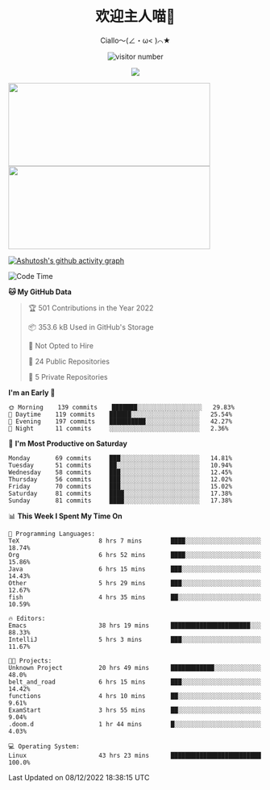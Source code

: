 <div align="center">
  <h1>欢迎主人喵👋</h1>
  <p>Ciallo～(∠・ω< )⌒★</p>
</div>

<p align="center">
  <img src="https://count.getloli.com/get/@Ziqi-Yang?theme=rule34" alt="visitor number" />
</p>

<p align="center">
  <img src="https://skillicons.dev/icons?i=go,java,js,sass,py,godot,flutter,linux,emacs" />
</p>

<a href="https://github.com/Ziqi-Yang?tab=repositories">
   <img height="165" width="400" src="https://github-readme-stats.vercel.app/api?username=Ziqi-Yang&show_icons=true&include_all_commits=true&hide_border=true" />
  <img height="165" width="400" src="https://svg-banners.vercel.app/api?type=luminance&text1=Be%20Fantastic🌞&width=400&height=165" />
</a>


[![Ashutosh's github activity graph](https://activity-graph.herokuapp.com/graph?username=Ziqi-Yang&theme=github)](https://github.com/ashutosh00710/github-readme-activity-graph)

<!--START_SECTION:waka-->
![Code Time](http://img.shields.io/badge/Code%20Time-202%20hrs%2056%20mins-blue)

**🐱 My GitHub Data** 

> 🏆 501 Contributions in the Year 2022
 > 
> 📦 353.6 kB Used in GitHub's Storage 
 > 
> 🚫 Not Opted to Hire
 > 
> 📜 24 Public Repositories 
 > 
> 🔑 5 Private Repositories  
 > 
**I'm an Early 🐤** 

```text
🌞 Morning    139 commits    ███████░░░░░░░░░░░░░░░░░░   29.83% 
🌆 Daytime    119 commits    ██████░░░░░░░░░░░░░░░░░░░   25.54% 
🌃 Evening    197 commits    ██████████░░░░░░░░░░░░░░░   42.27% 
🌙 Night      11 commits     ░░░░░░░░░░░░░░░░░░░░░░░░░   2.36%

```
📅 **I'm Most Productive on Saturday** 

```text
Monday       69 commits     ███░░░░░░░░░░░░░░░░░░░░░░   14.81% 
Tuesday      51 commits     ██░░░░░░░░░░░░░░░░░░░░░░░   10.94% 
Wednesday    58 commits     ███░░░░░░░░░░░░░░░░░░░░░░   12.45% 
Thursday     56 commits     ███░░░░░░░░░░░░░░░░░░░░░░   12.02% 
Friday       70 commits     ███░░░░░░░░░░░░░░░░░░░░░░   15.02% 
Saturday     81 commits     ████░░░░░░░░░░░░░░░░░░░░░   17.38% 
Sunday       81 commits     ████░░░░░░░░░░░░░░░░░░░░░   17.38%

```


📊 **This Week I Spent My Time On** 

```text
💬 Programming Languages: 
TeX                      8 hrs 7 mins        ████░░░░░░░░░░░░░░░░░░░░░   18.74% 
Org                      6 hrs 52 mins       ████░░░░░░░░░░░░░░░░░░░░░   15.86% 
Java                     6 hrs 15 mins       ███░░░░░░░░░░░░░░░░░░░░░░   14.43% 
Other                    5 hrs 29 mins       ███░░░░░░░░░░░░░░░░░░░░░░   12.67% 
fish                     4 hrs 35 mins       ██░░░░░░░░░░░░░░░░░░░░░░░   10.59%

🔥 Editors: 
Emacs                    38 hrs 19 mins      ██████████████████████░░░   88.33% 
IntelliJ                 5 hrs 3 mins        ███░░░░░░░░░░░░░░░░░░░░░░   11.67%

🐱‍💻 Projects: 
Unknown Project          20 hrs 49 mins      ████████████░░░░░░░░░░░░░   48.0% 
belt_and_road            6 hrs 15 mins       ███░░░░░░░░░░░░░░░░░░░░░░   14.42% 
functions                4 hrs 10 mins       ██░░░░░░░░░░░░░░░░░░░░░░░   9.61% 
ExamStart                3 hrs 55 mins       ██░░░░░░░░░░░░░░░░░░░░░░░   9.04% 
.doom.d                  1 hr 44 mins        █░░░░░░░░░░░░░░░░░░░░░░░░   4.03%

💻 Operating System: 
Linux                    43 hrs 23 mins      █████████████████████████   100.0%

```


 Last Updated on 08/12/2022 18:38:15 UTC
<!--END_SECTION:waka-->
